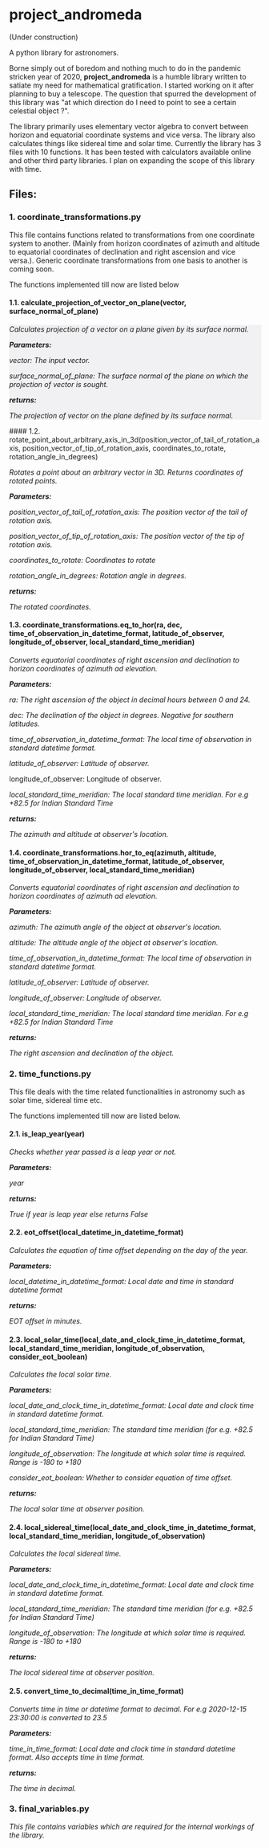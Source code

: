 # project_andromeda 
(Under construction)

A python library for astronomers. 

Borne simply out of boredom and nothing much to do in the pandemic stricken year of 2020, **project_andromeda** is a humble library written to satiate my need for mathematical gratification. I started working on it after planning to buy a telescope. The question that spurred the development of this library was "at which direction do I need to point to see a certain celestial object ?". 

The library primarily uses elementary vector algebra to convert between horizon and equatorial coordinate systems and vice versa. The library also calculates things like sidereal time and solar time.
Currently the library has 3 files with 10 functions. It has been tested with calculators available online and other third party libraries. I plan on expanding the scope of this library with time.

## Files:

### 1. coordinate_transformations.py

This file contains functions related to transformations from one coordinate system to another. (Mainly from horizon coordinates of azimuth and altitude to equatorial coordinates of declination and right ascension and vice versa.). Generic coordinate transformations from one basis to another is coming soon. 

The functions implemented till now are listed below

#### 1.1. calculate_projection_of_vector_on_plane(vector, surface_normal_of_plane)
<div style="background-color:rgba(0, 0, 50, 0.0470588);">
  
  _Calculates projection of a vector on a plane given by its surface normal._

  **_Parameters:_**

  _vector: The input vector._

  _surface_normal_of_plane: The surface normal of the plane on which the projection of vector is sought._

  **_returns:_**

  _The projection of vector on the plane defined by its surface normal._
</div>
#### 1.2. rotate_point_about_arbitrary_axis_in_3d(position_vector_of_tail_of_rotation_axis, position_vector_of_tip_of_rotation_axis, coordinates_to_rotate, rotation_angle_in_degrees)

  _Rotates a point about an arbitrary vector in 3D. Returns coordinates of rotated points._

  **_Parameters:_**

  _position_vector_of_tail_of_rotation_axis: The position vector of the tail of rotation axis._

  _position_vector_of_tip_of_rotation_axis: The position vector of the tip of rotation axis._

  _coordinates_to_rotate: Coordinates to rotate_

  _rotation_angle_in_degrees: Rotation angle in degrees._

  **_returns:_**

  _The rotated coordinates._

#### 1.3. coordinate_transformations.eq_to_hor(ra, dec, time_of_observation_in_datetime_format, latitude_of_observer, longitude_of_observer, local_standard_time_meridian)

  _Converts equatorial coordinates of right ascension and declination to horizon coordinates of azimuth ad elevation._

  **_Parameters:_** 

  _ra: The right ascension of the object in decimal hours between 0 and 24._

  _dec: The declination of the object in degrees. Negative for southern latitudes._

  _time_of_observation_in_datetime_format: The local time of observation in standard datetime format._

  _latitude_of_observer: Latitude of observer._

  longitude_of_observer: Longitude of observer.

  _local_standard_time_meridian: The local standard time meridian. For e.g +82.5 for Indian Standard Time_

  **_returns:_**

  _The azimuth and altitude at observer's location._

#### 1.4. coordinate_transformations.hor_to_eq(azimuth, altitude,  time_of_observation_in_datetime_format, latitude_of_observer, longitude_of_observer, local_standard_time_meridian)

  _Converts equatorial coordinates of right ascension and declination to horizon coordinates of azimuth ad elevation._

  **_Parameters:_** 

  _azimuth: The azimuth angle of the object at observer's location._

  _altitude: The altitude angle of the object at observer's location._

  _time_of_observation_in_datetime_format: The local time of observation in standard datetime format._

  _latitude_of_observer: Latitude of observer._

  _longitude_of_observer: Longitude of observer._

  _local_standard_time_meridian: The local standard time meridian. For e.g +82.5 for Indian Standard Time_

  **_returns:_**

  _The right ascension and declination of the object._


### 2. time_functions.py

  This file deals with the time related functionalities in astronomy such as solar time, sidereal time etc.

  The functions implemented till now are listed below.

  #### 2.1. is_leap_year(year)

  _Checks whether year passed is a leap year or not._

  **_Parameters:_** 

  _year_

  **_returns:_**

  _True if year is leap year else returns False_

  #### 2.2. eot_offset(local_datetime_in_datetime_format)

  _Calculates the equation of time offset depending on the day of the year._

  **_Parameters:_** 

  _local_datetime_in_datetime_format: Local date and time in standard datetime format_

  **_returns:_**

  _EOT offset in minutes._

  #### 2.3. local_solar_time(local_date_and_clock_time_in_datetime_format, local_standard_time_meridian, longitude_of_observation, consider_eot_boolean)

  _Calculates the local solar time._

  **_Parameters:_** 

  _local_date_and_clock_time_in_datetime_format: Local date and clock time in standard datetime format._

  _local_standard_time_meridian: The standard time meridian (for e.g. +82.5 for Indian Standard Time)_

  _longitude_of_observation: The longitude at which solar time is required. Range is -180 to +180_

  _consider_eot_boolean: Whether to consider equation of time offset._

  **_returns:_**

  _The local solar time at observer position._

  #### 2.4. local_sidereal_time(local_date_and_clock_time_in_datetime_format, local_standard_time_meridian, longitude_of_observation)

  _Calculates the local sidereal time._

  **_Parameters:_** 

  _local_date_and_clock_time_in_datetime_format: Local date and clock time in standard datetime format._

  _local_standard_time_meridian: The standard time meridian (for e.g. +82.5 for Indian Standard Time)_

  _longitude_of_observation: The longitude at which solar time is required. Range is -180 to +180_

  **_returns:_**

  _The local sidereal time at observer position._

  #### 2.5. convert_time_to_decimal(time_in_time_format)

  _Converts time in time or datetime format to decimal. For e.g 2020-12-15 23:30:00 is converted to 23.5_

  **_Parameters:_**  

  _time_in_time_format: Local date and clock time in standard datetime format. Also accepts time in time format._

  **_returns:_**

  _The time in decimal._

### 3. final_variables.py
  _This file contains variables which are required for the internal workings of the library._

